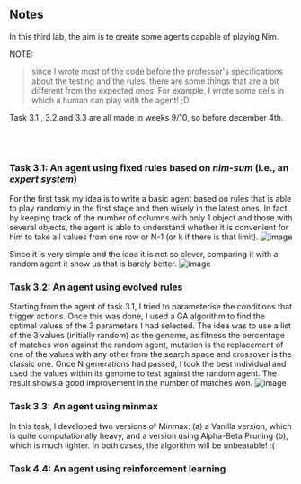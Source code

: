 ## Notes
In this third lab, the aim is to create some agents capable of playing Nim. 

NOTE: 
>since I wrote most of the code before the professor's specifications about the testing and the rules, there are some things that are a bit different from the expected ones. For example, I wrote some cells in which a human can play with the agent! ;D

Task 3.1 , 3.2 and 3.3 are all made in weeks 9/10, so before december 4th.

<br><br>


### Task 3.1: An agent using fixed rules based on *nim-sum* (i.e., an *expert system*)
For the first task my idea is to write a basic agent based on rules that is able to play randomly in the first stage and then wisely in the latest ones. 
In fact, by keeping track of the number of columns with only 1 object and those with several objects, the agent is able to understand whether it is convenient for him to take all values from one row or N-1 (or k if there is that limit).
![image](https://user-images.githubusercontent.com/58046025/205091367-9c7acd59-ec6b-4366-bace-f7d4f36e80bf.png)

Since it is very simple and the idea it is not so clever, comparing it with a random agent it show us that is barely better.
![image](https://user-images.githubusercontent.com/58046025/205091978-7a80747d-f2cc-417e-9449-2220f68ca17b.png)


### Task 3.2: An agent using evolved rules
Starting from the agent of task 3.1, I tried to parameterise the conditions that trigger actions. 
Once this was done, I used a GA algorithm to find the optimal values of the 3 parameters I had selected. The idea was to use a list of the 3 values (initially random) as the genome, as fitness the percentage of matches won against the random agent, mutation is the replacement of one of the values with any other from the search space and crossover is the classic one.
Once N generations had passed, I took the best individual and used the values within its genome to test against the random agent. The result shows a good improvement in the number of matches won.
![image](https://user-images.githubusercontent.com/58046025/205097037-dc13ad0f-98b5-4462-b7f3-c30c749a5ac2.png)

### Task 3.3: An agent using minmax
In this task, I developed two versions of Minmax: (a) a Vanilla version, which is quite computationally heavy, and a version using Alpha-Beta Pruning (b), which is much lighter.
In both cases, the algorithm will be unbeatable! :(

### Task 4.4: An agent using reinforcement learning
